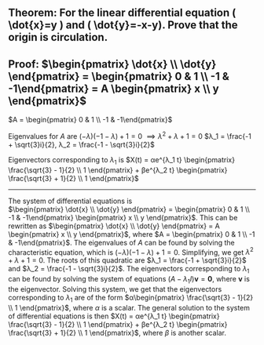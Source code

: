 ## Theorem: For the linear differential equation \( \dot{x}=y \) and \( \dot{y}=-x-y). Prove that the origin is circulation.


## Proof: $\begin{pmatrix} \dot{x} \\ \dot{y} \end{pmatrix} = \begin{pmatrix} 0 & 1 \\ -1 & -1\end{pmatrix} = A \begin{pmatrix} x \\ y \end{pmatrix}$ 

$A = \begin{pmatrix} 0 & 1 \\ -1 & -1\end{pmatrix}$

Eigenvalues for $A$ are 
$(-λ)(-1-λ) + 1 = 0$ 
$\implies λ^2 + λ + 1 = 0$
$λ_1 = \frac{-1 + \sqrt{3}i}{2}, λ_2 = \frac{-1 - \sqrt{3}i}{2}$ 

Eigenvectors corresponding to $λ_1$ is
$X(t) = αe^{λ_1 t} \begin{pmatrix} \frac{\sqrt{3} - 1}{2} \\ 1 \end{pmatrix} + βe^{λ_2 t} \begin{pmatrix} \frac{\sqrt{3} + 1}{2} \\ 1 \end{pmatrix}$ 

---

The system of differential equations is  
$\begin{pmatrix} \dot{x} \\ \dot{y} \end{pmatrix} = \begin{pmatrix} 0 & 1 \\ -1 & -1\end{pmatrix} \begin{pmatrix} x \\ y \end{pmatrix}$.  This can be rewritten as $\begin{pmatrix} \dot{x} \\ \dot{y} \end{pmatrix} = A \begin{pmatrix} x \\ y \end{pmatrix}$, where $A = \begin{pmatrix} 0 & 1 \\ -1 & -1\end{pmatrix}$.  The eigenvalues of $A$ can be found by solving the characteristic equation, which is $(-λ)(-1-λ) + 1 = 0$.  Simplifying, we get $λ^2 + λ + 1 = 0$.  The roots of this quadratic are $λ_1 = \frac{-1 + \sqrt{3}i}{2}$ and $λ_2 = \frac{-1 - \sqrt{3}i}{2}$.  The eigenvectors corresponding to $λ_1$ can be found by solving the system of equations $(A - λ_1I)\mathbf{v} = \mathbf{0}$, where $\mathbf{v}$ is the eigenvector.  Solving this system, we get that the eigenvectors corresponding to $λ_1$ are of the form $α\begin{pmatrix} \frac{\sqrt{3} - 1}{2} \\ 1 \end{pmatrix}$, where $α$ is a scalar.  The general solution to the system of differential equations is then $X(t) = αe^{λ_1 t} \begin{pmatrix} \frac{\sqrt{3} - 1}{2} \\ 1 \end{pmatrix} + βe^{λ_2 t} \begin{pmatrix} \frac{\sqrt{3} + 1}{2} \\ 1 \end{pmatrix}$, where $β$ is another scalar.
